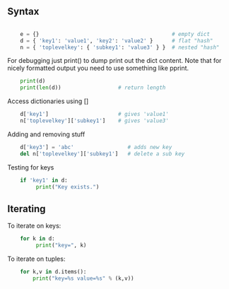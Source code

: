 ## Syntax
```python

    e = {}                                          # empty dict
    d = { 'key1': 'value1', 'key2': 'value2' }      # flat "hash"
    n = { 'toplevelkey': { 'subkey1': 'value3' } }  # nested "hash"
```
For debugging just print() to dump print out the dict content. Note that
for nicely formatted output you need to use something like pprint.
```python
    print(d)
    print(len(d))                  # return length
 ```   
Access dictionaries using []
```python
    d['key1']                      # gives 'value1'
    n['toplevelkey']['subkey1']    # gives 'value3'
```
Adding and removing stuff
```python
    d['key3'] = 'abc'                 # adds new key
    del n['toplevelkey']['subkey1']   # delete a sub key
```
Testing for keys
```python
    if 'key1' in d:
         print("Key exists.")
 ```   
## Iterating

To iterate on keys:
```python
    for k in d:
         print("key=", k)
```
To iterate on tuples:
```python
    for k,v in d.items():
        print("key=%s value=%s" % (k,v)) 
```
